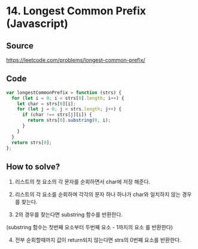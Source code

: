 # 14. Longest Common Prefix (Javascript)

## Source

https://leetcode.com/problems/longest-common-prefix/

## Code

```javascript
var longestCommonPrefix = function (strs) {
  for (let i = 0; i < strs[0].length; i++) {
    let char = strs[0][i];
    for (let j = 0; j < strs.length; j++) {
      if (char !== strs[j][i]) {
        return strs[0].substring(0, i);
      }
    }
  }
  return strs[0];
};
```

## How to solve?

1. 리스트의 첫 요소의 각 문자를 순회하면서 char에 저장 해준다.

2. 리스트의 각 요소를 순회하며 각각의 문자 하나 하나가 char와 일치하지 않는 경우를 찾는다.

3. 2의 경우를 찾는다면 substring 함수를 반환한다.

(substring 함수는 첫번째 요소부터 두번째 요소 - 1까지의 요소 를 반환한다)

4. 전부 순회할때까지 값이 return되지 않는다면 strs의 0번째 요소를 반환한다.